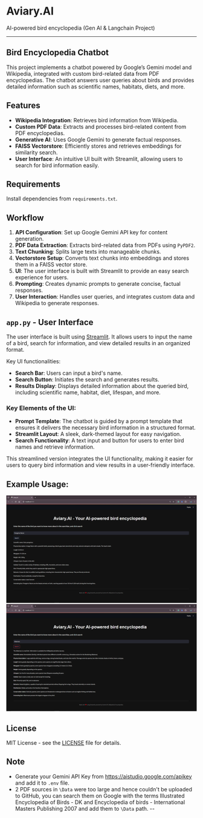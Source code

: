 # Aviary.AI
AI-powered bird encyclopedia (Gen AI & Langchain Project)

---

## Bird Encyclopedia Chatbot

This project implements a chatbot powered by Google’s Gemini model and Wikipedia, integrated with custom bird-related data from PDF encyclopedias. The chatbot answers user queries about birds and provides detailed information such as scientific names, habitats, diets, and more.

## Features

- **Wikipedia Integration**: Retrieves bird information from Wikipedia.
- **Custom PDF Data**: Extracts and processes bird-related content from PDF encyclopedias.
- **Generative AI**: Uses Google Gemini to generate factual responses.
- **FAISS Vectorstore**: Efficiently stores and retrieves embeddings for similarity search.
- **User Interface**: An intuitive UI built with Streamlit, allowing users to search for bird information easily.

## Requirements

Install dependencies from `requirements.txt`.

## Workflow

1. **API Configuration**: Set up Google Gemini API key for content generation.
2. **PDF Data Extraction**: Extracts bird-related data from PDFs using `PyPDF2`.
3. **Text Chunking**: Splits large texts into manageable chunks.
4. **Vectorstore Setup**: Converts text chunks into embeddings and stores them in a FAISS vector store.
5. **UI**: The user interface is built with Streamlit to provide an easy search experience for users.
6. **Prompting**: Creates dynamic prompts to generate concise, factual responses.
7. **User Interaction**: Handles user queries, and integrates custom data and Wikipedia to generate responses.

## `app.py` - User Interface

The user interface is built using [Streamlit](https://streamlit.io/). It allows users to input the name of a bird, search for information, and view detailed results in an organized format.

Key UI functionalities:
- **Search Bar**: Users can input a bird's name.
- **Search Button**: Initiates the search and generates results.
- **Results Display**: Displays detailed information about the queried bird, including scientific name, habitat, diet, lifespan, and more.

### Key Elements of the UI:
- **Prompt Template**: The chatbot is guided by a prompt template that ensures it delivers the necessary bird information in a structured format.
- **Streamlit Layout**: A sleek, dark-themed layout for easy navigation.
- **Search Functionality**: A text input and button for users to enter bird names and retrieve information.

This streamlined version integrates the UI functionality, making it easier for users to query bird information and view results in a user-friendly interface.
## Example Usage:

<img src="Screenshot (182).png">
<img src="Screenshot (184).png">

## License

MIT License - see the [LICENSE](LICENSE) file for details.

## Note

- Generate your Gemini API Key from <https://aistudio.google.com/apikey> and add it to `.env` file.
- 2 PDF sources in `\Data` were too large and hence couldn't be uploaded to GitHub, you can search them on Google with the terms Illustrated Encyclopedia of Birds - DK and Encyclopedia of birds - International Masters Publishing 2007 and add them to `\Data` path.
--
